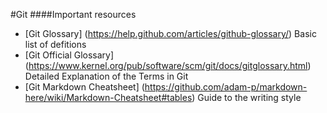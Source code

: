 #Git
####Important resources
* [Git Glossary] (https://help.github.com/articles/github-glossary/) Basic list of defitions
* [Git Official Glossary] (https://www.kernel.org/pub/software/scm/git/docs/gitglossary.html) Detailed Explanation of the Terms in Git
* [Git Markdown Cheatsheet] (https://github.com/adam-p/markdown-here/wiki/Markdown-Cheatsheet#tables) Guide to the writing style

